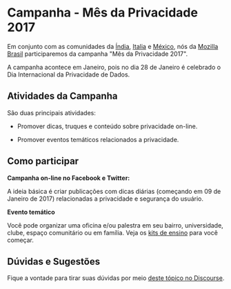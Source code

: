 # Campanha - Mês da Privacidade 2017

Em conjunto com as comunidades da [Índia](http://mozillaindia.org), [Italia](https://www.mozillaitalia.org) e [México](http://mozilla-mexico.org/), nós da [Mozilla Brasil](https://mozillabrasil.org.br) participaremos da campanha "Mês da Privacidade 2017". 

A campanha acontece em Janeiro, pois no dia 28 de Janeiro é celebrado o Dia Internacional da Privacidade de Dados.

## Atividades da Campanha

São duas principais atividades:

* Promover dicas, truques e conteúdo sobre privacidade on-line.

* Promover eventos temáticos relacionados a privacidade.

## Como participar

**Campanha on-line no Facebook e Twitter:**

A ideia básica é criar publicações com dicas diárias (começando em 09 de Janeiro de 2017) relacionadas a privacidade e segurança do usuário.

**Evento temático**

Você pode organizar uma oficina e/ou palestra em seu bairro, universidade, clube, espaço comunitário ou em família. Veja os [kits de ensino](https://learning.mozilla.org/activities/privacy-basics/) para você começar.

## Dúvidas e Sugestões

Fique a vontade para tirar suas dúvidas por meio [deste tópico no Discourse](https://discourse.mozilla-community.org/t/campanha-do-mes-da-privacidade-janeiro-de-2017/12833/1).

